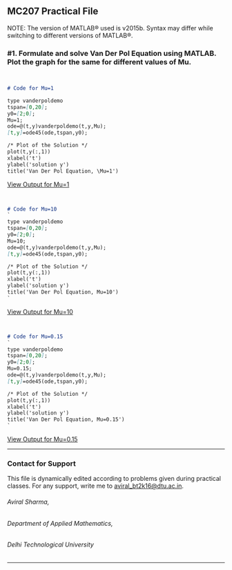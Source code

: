 ## MC207 Practical File

NOTE: The version of MATLAB® used is v2015b. Syntax may differ while switching to different versions of MATLAB®.


### #1. Formulate and solve Van Der Pol Equation using MATLAB. Plot the graph for the same for different values of Mu. 


```markdown


# Code for Mu=1

type vanderpoldemo 
tspan=[0,20]; 
y0=[2;0]; 
Mu=1; 
ode=@(t,y)vanderpoldemo(t,y,Mu); 
[t,y]=ode45(ode,tspan,y0);

/* Plot of the Solution */
plot(t,y(:,1)) 
xlabel('t') 
ylabel('solution y') 
title('Van Der Pol Equation, \Mu=1')

```
[View Output for Mu=1](https://user-images.githubusercontent.com/21241570/29624967-107157d6-8848-11e7-8743-be74b7b60c58.jpg) 



```markdown


# Code for Mu=10
`
type vanderpoldemo 
tspan=[0,20]; 
y0=[2;0]; 
Mu=10; 
ode=@(t,y)vanderpoldemo(t,y,Mu); 
[t,y]=ode45(ode,tspan,y0);

/* Plot of the Solution */
plot(t,y(:,1)) 
xlabel('t') 
ylabel('solution y') 
title('Van Der Pol Equation, Mu=10')
`
```
[View Output for Mu=10](https://user-images.githubusercontent.com/21241570/29624973-15ab18f4-8848-11e7-89f9-e86f0cb3dec8.jpg)



```markdown


# Code for Mu=0.15
`
type vanderpoldemo 
tspan=[0,20]; 
y0=[2;0]; 
Mu=0.15; 
ode=@(t,y)vanderpoldemo(t,y,Mu); 
[t,y]=ode45(ode,tspan,y0);

/* Plot of the Solution */
plot(t,y(:,1)) 
xlabel('t') 
ylabel('solution y') 
title('Van Der Pol Equation, Mu=0.15')
`
```
[View Output for Mu=0.15](https://user-images.githubusercontent.com/21241570/29624936-00c6dba8-8848-11e7-8cdc-ffe88975fa9e.jpg)

<hr>


### Contact for Support

This file is dynamically edited according to problems given during practical classes. For any support, write me to <a href="mailto:aviral_bt2k16@dtu.ac.in?" target="_top">aviral_bt2k16@dtu.ac.in.</a>
<br>
###### Aviral Sharma,
###### Department of Applied Mathematics,
###### Delhi Technological University
<hr>
